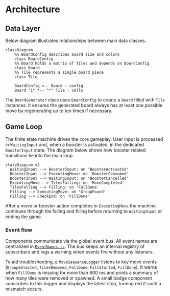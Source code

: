 # Architecture

<!-- Overview of the project architecture -->

## Data Layer

Below diagram illustrates relationships between main data classes.

```mermaid
classDiagram
    %% BoardConfig describes board size and colors
    class BoardConfig
    %% Board holds a matrix of Tiles and depends on BoardConfig
    class Board
    %% Tile represents a single board piece
    class Tile

    BoardConfig <.. Board : config
    Board "1" *-- "*" Tile : cells
```

The `BoardGenerator` class uses `BoardConfig` to create a `Board` filled
with `Tile` instances. It ensures the generated board always has at least one
possible move by regenerating up to ten times if necessary.

## Game Loop

The finite state machine drives the core gameplay. User input is processed in
`WaitingInput` and, when a booster is activated, in the dedicated
`BoosterInput` state. The diagram below shows how booster related transitions
tie into the main loop.

```mermaid
stateDiagram-v2
  WaitingInput --> BoosterInput: on 'BoosterActivated'
  BoosterInput --> ExecutingMove: on 'BoosterConsumed'
  BoosterInput --> WaitingInput: on 'BoosterCancelled'
  ExecutingMove --> TilesFalling: on 'MoveCompleted'
  TilesFalling --> Filling: on 'FallDone'
  Filling --> ExecutingMove: on 'GroupFound'
  Filling --> CheckEnd: on 'FillDone'
```

After a move or booster action completes in `ExecutingMove` the machine
continues through tile falling and filling before returning to
`WaitingInput` or ending the game.

### Event flow

Components communicate via the global event bus. All event names are centralized in [`EventNames.ts`](assets/scripts/core/events/EventNames.ts).
The bus keeps an internal registry of subscribers and logs a warning when events fire without any listeners.

To aid troubleshooting, a `MoveSequenceLogger` listens to key move events (`GroupSelected`, `TilesRemoved`, `FallDone`, `FillStarted`, `FillDone`). It warns when `FillDone` is missing for more than 600 ms and prints a summary of how many tiles were removed or spawned. A small badge component subscribes to this logger and displays the latest step, turning red if such a mismatch occurs.
